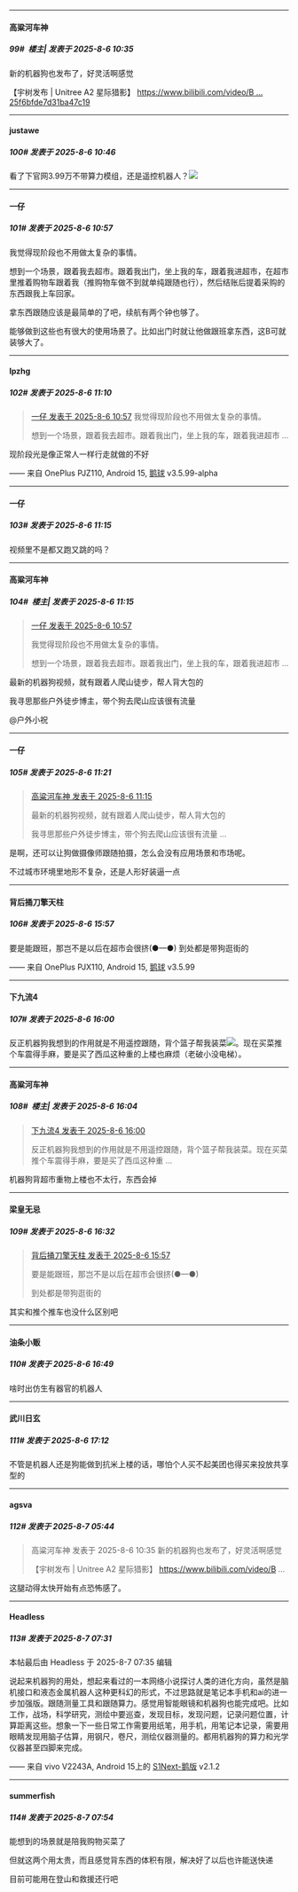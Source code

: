 ﻿
*****

####  高粱河车神  
##### 99#         楼主| 发表于 2025-8-6 10:35

新的机器狗也发布了，好灵活啊感觉

【宇树发布 | Unitree A2 星际猎影】 [https://www.bilibili.com/video/B ... 25f6bfde7d31ba47c19](https://www.bilibili.com/video/BV1LJtnzMEXS/?share_source=copy_web&amp;vd_source=100cb1c9e1c8b25f6bfde7d31ba47c19)


*****

####  justawe  
##### 100#       发表于 2025-8-6 10:46

 看了下官网3.99万不带算力模组，还是遥控机器人？<img src="https://static.stage1st.com/image/smiley/face2017/024.png" referrerpolicy="no-referrer">


*****

####  一仔  
##### 101#       发表于 2025-8-6 10:57

我觉得现阶段也不用做太复杂的事情。

想到一个场景，跟着我去超市。跟着我出门，坐上我的车，跟着我进超市，在超市里推着购物车跟着我（推购物车做不到就单纯跟随也行），然后结账后提着采购的东西跟我上车回家。

拿东西跟随应该是最简单的了吧，续航有两个钟也够了。

能够做到这些也有很大的使用场景了。比如出门时就让他做跟班拿东西，这B可就装够大了。


*****

####  lpzhg  
##### 102#       发表于 2025-8-6 11:10

<blockquote><a href="httphttps://stage1st.com/2b/forum.php?mod=redirect&amp;goto=findpost&amp;pid=68223385&amp;ptid=2257416" target="_blank">一仔 发表于 2025-8-6 10:57</a>
我觉得现阶段也不用做太复杂的事情。

想到一个场景，跟着我去超市。跟着我出门，坐上我的车，跟着我进超市 ...</blockquote>
现阶段光是像正常人一样行走就做的不好

—— 来自 OnePlus PJZ110, Android 15, [鹅球](https://www.pgyer.com/xfPejhuq) v3.5.99-alpha


*****

####  一仔  
##### 103#       发表于 2025-8-6 11:15

视频里不是都又跑又跳的吗？

*****

####  高粱河车神  
##### 104#         楼主| 发表于 2025-8-6 11:15

<blockquote><a href="httphttps://stage1st.com/2b/forum.php?mod=redirect&amp;goto=findpost&amp;pid=68223385&amp;ptid=2257416" target="_blank">一仔 发表于 2025-8-6 10:57</a>

我觉得现阶段也不用做太复杂的事情。

想到一个场景，跟着我去超市。跟着我出门，坐上我的车，跟着我进超市 ...</blockquote>
最新的机器狗视频，就有跟着人爬山徒步，帮人背大包的

我寻思那些户外徒步博主，带个狗去爬山应该很有流量

@户外小祝


*****

####  一仔  
##### 105#       发表于 2025-8-6 11:21

<blockquote><a href="httphttps://stage1st.com/2b/forum.php?mod=redirect&amp;goto=findpost&amp;pid=68223532&amp;ptid=2257416" target="_blank">高粱河车神 发表于 2025-8-6 11:15</a>

最新的机器狗视频，就有跟着人爬山徒步，帮人背大包的

我寻思那些户外徒步博主，带个狗去爬山应该很有流量 ...</blockquote>
是啊，还可以让狗做摄像师跟随拍摄，怎么会没有应用场景和市场呢。

不过城市环境里地形不复杂，还是人形好装逼一点


*****

####  背后捅刀擎天柱  
##### 106#       发表于 2025-8-6 15:57

要是能跟班，那岂不是以后在超市会很挤(●—●)
到处都是带狗逛街的

—— 来自 OnePlus PJX110, Android 15, [鹅球](https://www.pgyer.com/GcUxKd4w) v3.5.99


*****

####  下九流4  
##### 107#       发表于 2025-8-6 16:00

反正机器狗我想到的作用就是不用遥控跟随，背个篮子帮我装菜<img src="https://static.stage1st.com/image/smiley/face2017/068.png" referrerpolicy="no-referrer">。现在买菜推个车震得手麻，要是买了西瓜这种重的上楼也麻烦（老破小没电梯）。


*****

####  高粱河车神  
##### 108#         楼主| 发表于 2025-8-6 16:04

<blockquote><a href="httphttps://stage1st.com/2b/forum.php?mod=redirect&amp;goto=findpost&amp;pid=68225227&amp;ptid=2257416" target="_blank">下九流4 发表于 2025-8-6 16:00</a>

反正机器狗我想到的作用就是不用遥控跟随，背个篮子帮我装菜。现在买菜推个车震得手麻，要是买了西瓜这种重 ...</blockquote>
机器狗背超市重物上楼也不太行，东西会掉


*****

####  梁皇无忌  
##### 109#       发表于 2025-8-6 16:32

<blockquote><a href="httphttps://stage1st.com/2b/forum.php?mod=redirect&amp;goto=findpost&amp;pid=68225213&amp;ptid=2257416" target="_blank">背后捅刀擎天柱 发表于 2025-8-6 15:57</a>

要是能跟班，那岂不是以后在超市会很挤(●—●)

到处都是带狗逛街的</blockquote>
其实和推个推车也没什么区别吧


*****

####  油条小贩  
##### 110#       发表于 2025-8-6 16:49

啥时出仿生有器官的机器人


*****

####  武川日玄  
##### 111#       发表于 2025-8-6 17:12

不管是机器人还是狗能做到抗米上楼的话，哪怕个人买不起美团也得买来投放共享型的


*****

####  agsva  
##### 112#       发表于 2025-8-7 05:44

<blockquote>高粱河车神 发表于 2025-8-6 10:35
新的机器狗也发布了，好灵活啊感觉

【宇树发布 | Unitree A2 星际猎影】 https://www.bilibili.com/video/B ...</blockquote>
这腿动得太快开始有点恐怖感了。


*****

####  Headless  
##### 113#       发表于 2025-8-7 07:31

 本帖最后由 Headless 于 2025-8-7 07:35 编辑 

说起来机器狗的用处，想起来看过的一本网络小说探讨人类的进化方向，虽然是脑机接口和液态金属机器人这种更科幻的形式，不过思路就是笔记本手机和ai的进一步加强版。跟随测量工具和跟随算力。感觉用智能眼镜和机器狗也能完成吧。比如工作，战场，科学研究，测绘中要巡查，发现目标，发现问题，记录问题位置，计算距离这些。想象一下一些日常工作需要用纸笔，用手机，用笔记本记录，需要用眼睛发现用脑子估算，用钢尺，卷尺，测绘仪器测量的。都用机器狗的算力和光学仪器甚至四脚来完成。

—— 来自 vivo V2243A, Android 15上的 [S1Next-鹅版](https://github.com/ykrank/S1-Next/releases) v2.1.2


*****

####  summerfish  
##### 114#       发表于 2025-8-7 07:54

能想到的场景就是陪我购物买菜了

但就这两个用太贵，而且感觉背东西的体积有限，解决好了以后也许能送快递

目前可能用在登山和救援还行吧

